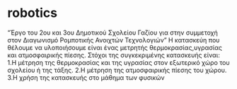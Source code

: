 # robotics
“Έργο του 2ου και 3ου Δημοτικού Σχολείου Γαζίου για στην συμμετοχή στον Διαγωνισμό Ρομποτικής Ανοιχτών Τεχνολογιών”
Η κατασκεύη που θέλουμε να υλοποιήσουμε είναι ένας μετρητής θερμοκρασίας,υγρασίας και ατμοσφαιρικής πίεσης. 
Στόχοι της συγκεκριμένης κατασκευής είναι:
1.Η μέτρηση της θερμοκρασίας και της υγρασίας στον εξωτερικό χώρο του σχολείου ή της τάξης. 
2.Η μέτρηση της ατμοσφαιρικής πίεσης του χώρου.
3.Η χρήση της κατασκευής στο μάθημα των φυσικών
